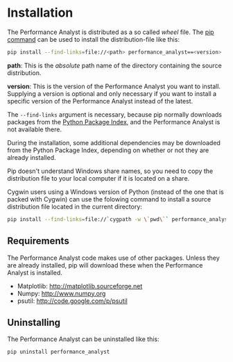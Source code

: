 # Installation
The Performance Analyst is distributed as a so called *wheel* file. The
[pip command](http://pip.openplans.org) can be used to install the
distribution-file like this:

```bash
pip install --find-links=file://<path> performance_analyst==<version>
```

**path**: This is the *absolute* path name of the directory containing
the source distribution.

**version**: This is the version of the Performance Analyst you want
to install. Supplying a version is optional and only necessary if you
want to install a specific version of the Performance Analyst instead of
the latest.

The `--find-links` argument is necessary, because pip normally downloads
packages from the [Python Package Index](http://pypi.python.org/pypi),
and the Performance Analyst is not available there.

During the installation, some additional dependencies may be downloaded
from the Python Package Index, depending on whether or not they are
already installed.

Pip doesn't understand Windows share names, so you need to copy the
distribution file to your local computer if it is located on a share.

Cygwin users using a Windows version of Python (instead of the one that
is packed with Cygwin) can use the folowing command to install a source
distribution file located in the current directory:

```bash
pip install --find-links=file://`cygpath -w \`pwd\`` performance_analyst
```


## Requirements
The Performance Analyst code makes use of other packages. Unless they
are already installed, pip will download these when the Performance
Analyst is installed.

- Matplotlib: http://matplotlib.sourceforge.net
- Numpy: http://www.numpy.org
- psutil: http://code.google.com/p/psutil


## Uninstalling
The Performance Analyst can be uninstalled like this:

```bash
pip uninstall performance_analyst
```
